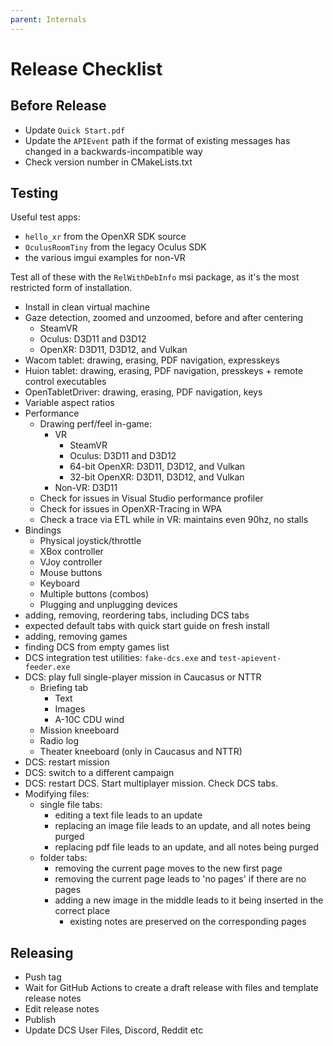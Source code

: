 ```yaml
---
parent: Internals
---
```


# Release Checklist

## Before Release

* Update `Quick Start.pdf`
* Update the `APIEvent` path if the format of existing messages has changed in a backwards-incompatible way
* Check version number in CMakeLists.txt

## Testing

Useful test apps:
- `hello_xr` from the OpenXR SDK source
- `OculusRoomTiny` from the legacy Oculus SDK
- the various imgui examples for non-VR

Test all of these with the `RelWithDebInfo` msi package, as it's the most restricted form of installation.

* Install in clean virtual machine
* Gaze detection, zoomed and unzoomed, before and after centering
  * SteamVR
  * Oculus: D3D11 and D3D12
  * OpenXR: D3D11, D3D12, and Vulkan
* Wacom tablet: drawing, erasing, PDF navigation, expresskeys
* Huion tablet: drawing, erasing, PDF navigation, presskeys + remote control executables
* OpenTabletDriver: drawing, erasing, PDF navigation, keys
* Variable aspect ratios
* Performance
  * Drawing perf/feel in-game:
    * VR
      * SteamVR
      * Oculus: D3D11 and D3D12
      * 64-bit OpenXR: D3D11, D3D12, and Vulkan
      * 32-bit OpenXR: D3D11, D3D12, and Vulkan
    * Non-VR: D3D11
  * Check for issues in Visual Studio performance profiler
  * Check for issues in OpenXR-Tracing in WPA
  * Check a trace via ETL while in VR: maintains even 90hz, no stalls
* Bindings
  * Physical joystick/throttle
  * XBox controller
  * VJoy controller
  * Mouse buttons
  * Keyboard
  * Multiple buttons (combos)
  * Plugging and unplugging devices
* adding, removing, reordering tabs, including DCS tabs
* expected default tabs with quick start guide on fresh install
* adding, removing games
* finding DCS from empty games list
* DCS integration test utilities: `fake-dcs.exe` and `test-apievent-feeder.exe`
* DCS: play full single-player mission in Caucasus or NTTR
  * Briefing tab
    * Text
    * Images
    * A-10C CDU wind
  * Mission kneeboard
  * Radio log
  * Theater kneeboard (only in Caucasus and NTTR)
* DCS: restart mission
* DCS: switch to a different campaign
* DCS: restart DCS. Start multiplayer mission. Check DCS tabs.
* Modifying files:
  * single file tabs:
    * editing a text file leads to an update
    * replacing an image file leads to an update, and all notes being purged
    * replacing pdf file leads to an update, and all notes being purged
  * folder tabs:
    * removing the current page moves to the new first page
    * removing the current page leads to 'no pages' if there are no pages
    * adding a new image in the middle leads to it being inserted in the correct place
      * existing notes are preserved on the corresponding pages

## Releasing

* Push tag
* Wait for GitHub Actions to create a draft release with files and template release notes
* Edit release notes
* Publish
* Update DCS User Files, Discord, Reddit etc
